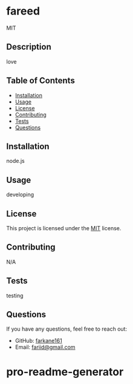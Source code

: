 # fareed
  MIT

  ## Description
  
  love
  
  ## Table of Contents
  - [Installation](#installation)
  - [Usage](#usage)
  - [License](#license)
  - [Contributing](#contributing)
  - [Tests](#tests)
  - [Questions](#questions)
  
  ## Installation
  
  node.js
  
  ## Usage
  
  developing
  
  ## License

This project is licensed under the [MIT](https://opensource.org/licenses/MIT) license.

  
  ## Contributing
  
  N/A
  
  ## Tests
  
  testing
  
  ## Questions
  
  If you have any questions, feel free to reach out:
  
  - GitHub: [farkane161](https://github.com/farkane161)
  - Email: [fariid@gmail.com](mailto:fariid@gmail.com)
# pro-readme-generator
